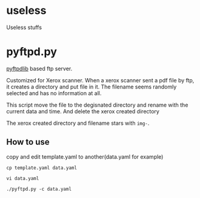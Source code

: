 # useless
Useless stuffs

# pyftpd.py
[pyftpdlib](https://github.com/giampaolo/pyftpdlib) based ftp server.

Customized for Xerox scanner.
When a xerox scanner sent a pdf file by ftp, it creates a directory and put file in it.
The filename seems randomly selected and has no information at all.

This script move the file to the degisnated directory and rename with the current data and time.
And delete the xerox created directory

The xerox created directory and filename stars with `img-`.


## How to use

copy and edit template.yaml to another(data.yaml for example)

    cp template.yaml data.yaml

    vi data.yaml

    ./pyftpd.py -c data.yaml
